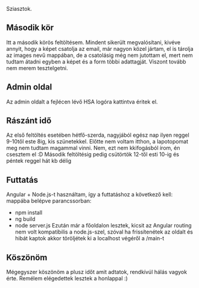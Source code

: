 Sziasztok.

## Második kör
Itt a második körös feltöltésem.
Mindent sikerült megvalósítani, kivéve annyit, hogy a képet csatolja az email, már nagyon közel jártam, el is tárolja az images nevű mappában, de a csatolásig még nem jutottam el, mert nem tudtam átadni egyben a képet és a form többi adattagját. Viszont tovább nem merem tesztelgetni.

## Admin oldal
Az admin oldalt a fejlécen lévő HSA logóra kattintva éritek el.

## Rászánt idő
Az első feltöltés esetében hétfő-szerda, nagyjából egész nap ilyen reggel 9-10től este 8ig, kis szünetekkel. Előtte nem voltam itthon, a lapotopomat meg nem tudtam magammal vinni. Nem, ezt nem kkifogásból írom, én csesztem el :D
Második feltöltésig pedig csütörtök 12-től esti 10-ig és péntek reggel hát kb délig

## Futtatás
Angular + Node.js-t használtam, így a futtatáshoz a következő kell:
mappába belépve parancssorban:
- npm install
- ng build
- node server.js
Ezután már a főoldalon lesztek, kicsit az Angular routing nem volt kompatibilis a node.js-szel, szóval ha frissítenétek az oldalt és hibát kaptok akkor töröljétek ki a localhost végéről a /main-t

## Köszönöm
Mégegyszer köszönöm a plusz időt amit adtatok, rendkívúl hálás vagyok érte. Remélem elégedettek lesztek a honlappal :)